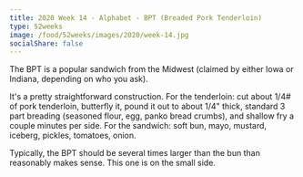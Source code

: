 ```yaml
---
title: 2020 Week 14 - Alphabet - BPT (Breaded Pork Tenderloin)
type: 52weeks
image: /food/52weeks/images/2020/week-14.jpg
socialShare: false
---
```

The BPT is a popular sandwich from the Midwest (claimed by either Iowa or Indiana, depending on who you ask). 

It's a pretty straightforward construction.  For the tenderloin: cut about 1/4# of pork tenderloin, butterfly it, pound it out to about 1/4" thick, standard 3 part breading (seasoned flour, egg, panko bread crumbs), and shallow fry a couple minutes per side.  For the sandwich: soft bun, mayo, mustard, iceberg, pickles, tomatoes, onion.

Typically, the BPT should be several times larger than the bun than reasonably makes sense.  This one is on the small side.
